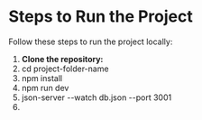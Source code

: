 # Steps to Run the Project 
Follow these steps to run the project locally:

1. **Clone the repository:**
2.   cd project-folder-name
3.   npm install
4.   npm run dev
5.   json-server --watch db.json --port 3001
6.   

